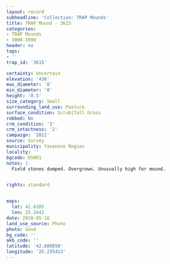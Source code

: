 ```yaml
---
layout: record
subheadline: 'Collection: TRAP Mounds'
title: TRAP Mound - 3615
categories:
- TRAP Mounds
- 3000-3999
header: no
tags:
- ''
trap_id: '3615'

certainty: Uncertain
elevation: '436'
max_diameter: '8'
min_diameter: '8'
height: '0.5'
size_category: Small
surrounding_land_use: Pasture
surface_condition: Scrub|Tall Grass
robbed: No
crm_condition: '3'
crm_intactness: '2'
campaign: '2011'
source: Survey
municipality: Yasenovo Region
locality: ''
bgcode: DS001
notes: |-
  Field stones dumped. Overgrown. Unusually high for mound.


rights: standard


maps:
  lat: 42.6285
  lon: 25.2442
date: 2018-05-16
land_use_source: Photo
photo: Good
bg_code: ''
akb_code: ''
latitude: '42.680858'
longitude: '25.235413'
---
```

